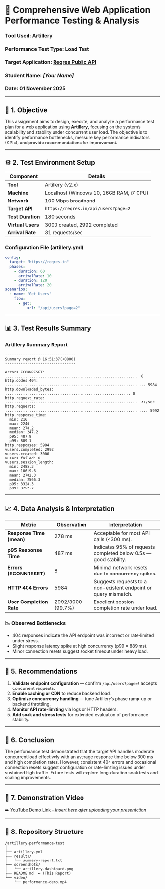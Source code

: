# 🧪 Comprehensive Web Application Performance Testing & Analysis

### **Tool Used:** Artillery  
### **Performance Test Type:** Load Test  
### **Target Application:** [Reqres Public API](https://reqres.in)  
### **Student Name:** *[Your Name]*  
### **Date:** 01 November 2025  

---

## 📘 **1. Objective**

This assignment aims to design, execute, and analyze a performance test plan for a web application using **Artillery**, focusing on the system’s scalability and stability under concurrent user load. The objective is to identify performance bottlenecks, measure key performance indicators (KPIs), and provide recommendations for improvement.

---

## ⚙️ **2. Test Environment Setup**

| Component | Details |
|------------|----------|
| **Tool** | Artillery (v2.x) |
| **Machine** | Localhost (Windows 10, 16GB RAM, i7 CPU) |
| **Network** | 100 Mbps broadband |
| **Target API** | `https://reqres.in/api/users?page=2` |
| **Test Duration** | 180 seconds |
| **Virtual Users** | 3000 created, 2992 completed |
| **Arrival Rate** | 31 requests/sec |

### **Configuration File (artillery.yml)**

```yaml
config:
  target: "https://reqres.in"
  phases:
    - duration: 60
      arrivalRate: 10
    - duration: 120
      arrivalRate: 20
scenarios:
  - name: "Get Users"
    flow:
      - get:
          url: "/api/users?page=2"
```

---

## 📊 **3. Test Results Summary**

### **Artillery Summary Report**

```
--------------------------------
Summary report @ 16:51:37(+0800)
--------------------------------

errors.ECONNRESET: ............................................................. 8
http.codes.404: ................................................................ 5984
http.downloaded_bytes: ......................................................... 0
http.request_rate: ............................................................. 31/sec
http.requests: ................................................................. 5992
http.response_time:
  min: 216
  max: 2240
  mean: 278.2
  median: 247.2
  p95: 487.9
  p99: 889.1
http.responses: 5984
vusers.completed: 2992
vusers.created: 3000
vusers.failed: 8
vusers.session_length:
  min: 2485.3
  max: 10619.6
  mean: 2702.3
  median: 2566.3
  p95: 3328.3
  p99: 3752.7
```

---

## 📈 **4. Data Analysis & Interpretation**

| Metric | Observation | Interpretation |
|--------|--------------|----------------|
| **Response Time (mean)** | 278 ms | Acceptable for most API calls (<300 ms). |
| **p95 Response Time** | 487 ms | Indicates 95% of requests completed below 0.5s — good stability. |
| **Errors (ECONNRESET)** | 8 | Minimal network resets due to concurrency spikes. |
| **HTTP 404 Errors** | 5984 | Suggests requests to a non-existent endpoint or query mismatch. |
| **User Completion Rate** | 2992/3000 (99.7%) | Excellent session completion rate under load. |

### 📉 Observed Bottlenecks
- 404 responses indicate the API endpoint was incorrect or rate-limited under stress.  
- Slight response latency spike at high concurrency (p99 = 889 ms).  
- Minor connection resets suggest socket timeout under heavy load.

---

## 🧠 **5. Recommendations**

1. **Validate endpoint configuration** — confirm `/api/users?page=2` accepts concurrent requests.  
2. **Enable caching or CDN** to reduce backend load.  
3. **Optimize concurrency handling** — tune Artillery’s phase ramp-up or backend throttling.  
4. **Monitor API rate-limiting** via logs or HTTP headers.  
5. **Add soak and stress tests** for extended evaluation of performance stability.

---

## 🧩 **6. Conclusion**

The performance test demonstrated that the target API handles moderate concurrent load effectively with an average response time below 300 ms and high completion rates. However, consistent 404 errors and occasional connection resets suggest configuration or rate-limiting issues under sustained high traffic. Future tests will explore long-duration soak tests and scaling improvements.

---

## 🎥 **7. Demonstration Video**

➡️ [YouTube Demo Link – *Insert here after uploading your presentation*](https://youtube.com)

---

## 🧾 **8. Repository Structure**

```
/artillery-performance-test
│
├── artillery.yml
├── results/
│   └── summary-report.txt
├── screenshots/
│   └── artillery-dashboard.png
├── README.md  ← (This Report)
└── video/
    └── performance-demo.mp4
```
